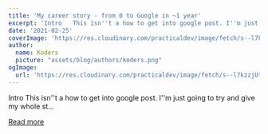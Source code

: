```yaml
---
title: 'My career story - from 0 to Google in ~1 year'
excerpt: 'Intro   This isn''t a how to get into google post. I''m just going to try and give my whole st...'
date: '2021-02-25'
coverImage: 'https://res.cloudinary.com/practicaldev/image/fetch/s--l7kzzjUt--/c_imagga_scale,f_auto,fl_progressive,h_420,q_auto,w_1000/https://dev-to-uploads.s3.amazonaws.com/uploads/articles/mlic0f49fkkosk0c7bfv.jpg'
author:
  name: Koders
  picture: "assets/blog/authors/koders.png"
ogImage:
  url: 'https://res.cloudinary.com/practicaldev/image/fetch/s--l7kzzjUt--/c_imagga_scale,f_auto,fl_progressive,h_420,q_auto,w_1000/https://dev-to-uploads.s3.amazonaws.com/uploads/articles/mlic0f49fkkosk0c7bfv.jpg'
---
```


Intro   This isn''t a how to get into google post. I''m just going to try and give my whole st...

[Read more](https://dev.to/sylviapap/my-career-story-from-0-to-google-in-1-year-2p8a)
